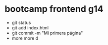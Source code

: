 # bootcamp frontend g14

- git status
- git add index.html
- git commit -m "Mi primera página"
- more more d
